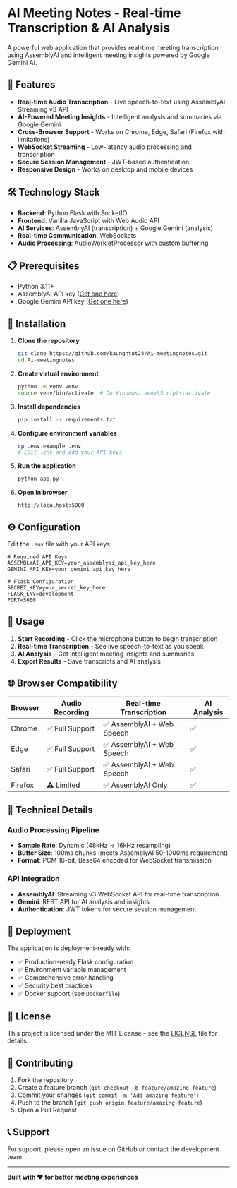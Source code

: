 # AI Meeting Notes - Real-time Transcription & AI Analysis

A powerful web application that provides real-time meeting transcription using AssemblyAI and intelligent meeting insights powered by Google Gemini AI.

## 🚀 Features

- **Real-time Audio Transcription** - Live speech-to-text using AssemblyAI Streaming v3 API
- **AI-Powered Meeting Insights** - Intelligent analysis and summaries via Google Gemini
- **Cross-Browser Support** - Works on Chrome, Edge, Safari (Firefox with limitations)
- **WebSocket Streaming** - Low-latency audio processing and transcription
- **Secure Session Management** - JWT-based authentication
- **Responsive Design** - Works on desktop and mobile devices

## 🛠️ Technology Stack

- **Backend**: Python Flask with SocketIO
- **Frontend**: Vanilla JavaScript with Web Audio API
- **AI Services**: AssemblyAI (transcription) + Google Gemini (analysis)
- **Real-time Communication**: WebSockets
- **Audio Processing**: AudioWorkletProcessor with custom buffering

## 📋 Prerequisites

- Python 3.11+
- AssemblyAI API key ([Get one here](https://www.assemblyai.com/app/account))
- Google Gemini API key ([Get one here](https://aistudio.google.com/app/apikey))

## 🔧 Installation

1. **Clone the repository**
   ```bash
   git clone https://github.com/kaunghtut24/Ai-meetingnotes.git
   cd Ai-meetingnotes
   ```

2. **Create virtual environment**
   ```bash
   python -m venv venv
   source venv/bin/activate  # On Windows: venv\Scripts\activate
   ```

3. **Install dependencies**
   ```bash
   pip install -r requirements.txt
   ```

4. **Configure environment variables**
   ```bash
   cp .env.example .env
   # Edit .env and add your API keys
   ```

5. **Run the application**
   ```bash
   python app.py
   ```

6. **Open in browser**
   ```
   http://localhost:5000
   ```

## ⚙️ Configuration

Edit the `.env` file with your API keys:

```env
# Required API Keys
ASSEMBLYAI_API_KEY=your_assemblyai_api_key_here
GEMINI_API_KEY=your_gemini_api_key_here

# Flask Configuration
SECRET_KEY=your_secret_key_here
FLASK_ENV=development
PORT=5000
```

## 🎯 Usage

1. **Start Recording** - Click the microphone button to begin transcription
2. **Real-time Transcription** - See live speech-to-text as you speak
3. **AI Analysis** - Get intelligent meeting insights and summaries
4. **Export Results** - Save transcripts and AI analysis

## 🌐 Browser Compatibility

| Browser | Audio Recording | Real-time Transcription | AI Analysis |
|---------|----------------|------------------------|-------------|
| Chrome  | ✅ Full Support | ✅ AssemblyAI + Web Speech | ✅ |
| Edge    | ✅ Full Support | ✅ AssemblyAI + Web Speech | ✅ |
| Safari  | ✅ Full Support | ✅ AssemblyAI + Web Speech | ✅ |
| Firefox | ⚠️ Limited     | ✅ AssemblyAI Only      | ✅ |

## 🔧 Technical Details

### Audio Processing Pipeline
- **Sample Rate**: Dynamic (48kHz → 16kHz resampling)
- **Buffer Size**: 100ms chunks (meets AssemblyAI 50-1000ms requirement)
- **Format**: PCM 16-bit, Base64 encoded for WebSocket transmission

### API Integration
- **AssemblyAI**: Streaming v3 WebSocket API for real-time transcription
- **Gemini**: REST API for AI analysis and insights
- **Authentication**: JWT tokens for secure session management

## 🚀 Deployment

The application is deployment-ready with:

- ✅ Production-ready Flask configuration
- ✅ Environment variable management
- ✅ Comprehensive error handling
- ✅ Security best practices
- ✅ Docker support (see `Dockerfile`)

## 📝 License

This project is licensed under the MIT License - see the [LICENSE](LICENSE) file for details.

## 🤝 Contributing

1. Fork the repository
2. Create a feature branch (`git checkout -b feature/amazing-feature`)
3. Commit your changes (`git commit -m 'Add amazing feature'`)
4. Push to the branch (`git push origin feature/amazing-feature`)
5. Open a Pull Request

## 📞 Support

For support, please open an issue on GitHub or contact the development team.

---

**Built with ❤️ for better meeting experiences**
